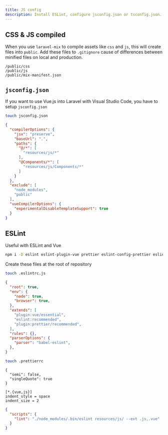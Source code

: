 ```yaml
---
title: JS config
description: Install ESLint, configure jsconfig.json or tsconfig.json.
---
```


## CSS & JS compiled

When you use `laravel-mix` to compile assets like `css` and `js`, this will create files into `public`. Add these files to `.gitignore` cause of differences between minified files on local and production.

```.gitignore [.gitignore]
/public/css
/public/js
/public/mix-manifest.json
```

## `jsconfig.json`

If you want to use Vue.js into Laravel with Visual Studio Code, you have to setup `jsconfig.json`

```bash
touch jsconfig.json
```

```json [jsconfig.json]
{
  "compilerOptions": {
    "jsx": "preserve",
    "baseUrl": ".",
    "paths": {
      "@/*": [
        "resources/js/*"
      ],
      "@Components/*": [
        "resources/js/Components/*"
      ]
    }
  },
  "exclude": [
    "node_modules",
    "public"
  ],
  "vueCompilerOptions": {
    "experimentalDisableTemplateSupport": true
  }
}
```

## ESLint

Useful with ESLint and Vue

```bash
npm i -D eslint eslint-plugin-vue prettier eslint-config-prettier eslint-plugin-prettier babel-eslint
```

Create these files at the root of repository

```bash
touch .eslintrc.js
```

```json [.eslintrc]
{
  "root": true,
  "env": {
    "node": true,
    "browser": true,
  },
  "extends": [
    "plugin:vue/essential",
    "eslint:recommended",
    "plugin:prettier/recommended",
  ],
  "rules": {},
  "parserOptions": {
    "parser": "babel-eslint",
  },
}
```

```bash
touch .prettierrc
```

```prettierrc [.prettierrc]
{
  "semi": false,
  "singleQuote": true
}
```

```.editorconfig [.editorconfig]
[*.{vue,js}]
indent_style = space
indent_size = 2
```

```json [package.json]
{
  "scripts": {
    "lint": "./node_modules/.bin/eslint resources/js/ --ext .js,.vue"
  }
}
```
